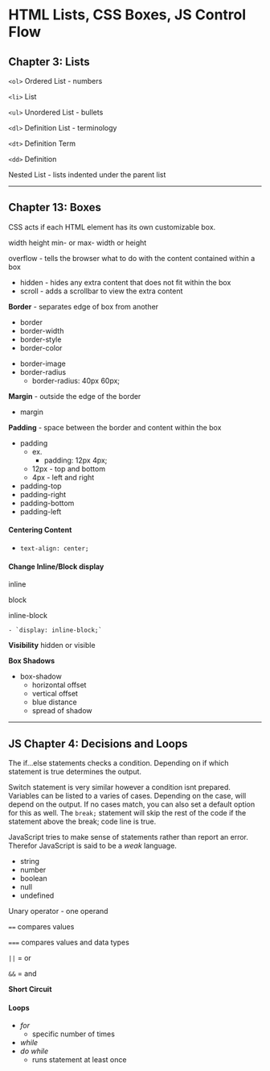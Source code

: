 # HTML Lists, CSS Boxes, JS Control Flow

## Chapter 3: Lists

`<ol>` Ordered List - numbers

`<li>` List

`<ul>` Unordered List - bullets

`<dl>` Definition List - terminology

`<dt>` Definition Term

`<dd>` Definition

Nested List - lists indented under the parent list

---

## Chapter 13: Boxes

CSS acts if each HTML element has its own customizable box.


width 
height
min- or max-    width or height

overflow - tells the browser what to do with the content contained within a box
  - hidden - hides any extra content that does not fit within the box
  - scroll - adds a scrollbar to view the extra content

**Border** - separates edge of box from another
  - border
  - border-width 
  - border-style
  - border-color

  * border-image
  * border-radius
    * border-radius: 40px 60px;

**Margin** - outside the edge of the border
  - margin

**Padding** - space between the border and content within the box
  - padding
    - ex. 
      - padding: 12px 4px; 
    - 12px - top and bottom
    - 4px - left and right
  - padding-top
  - padding-right
  - padding-bottom
  - padding-left

#### Centering Content 
  - `text-align: center;`

#### Change Inline/Block display

  inline
  
  block

  inline-block

    - `display: inline-block;`


**Visibility** hidden or visible

**Box Shadows** 
  - box-shadow
    * horizontal offset
    * vertical offset
    * blue distance
    * spread of shadow

---
## JS Chapter 4: Decisions and Loops

The if...else statements checks a condition. Depending on if which statement is true determines the output.

Switch statement is very similar however a condition isnt prepared. Variables can be listed to a varies of cases. Depending on the case, will depend on the output. If no cases match, you can also set a default option for this as well. 
The `break;` statement will skip the rest of the code if the statement above the break; code line is true. 

JavaScript tries to make sense of statements rather than report an error. Therefor JavaScript is said to be a *weak* language.

- string
- number
- boolean
- null
- undefined

Unary operator - one operand

`==`  compares values

`===`  compares values and data types 

`||` = or 

`&&` = and 

**Short Circuit**

#### Loops

- *for*
  - specific number of times
- *while*
- *do while* 
  - runs statement at least once



